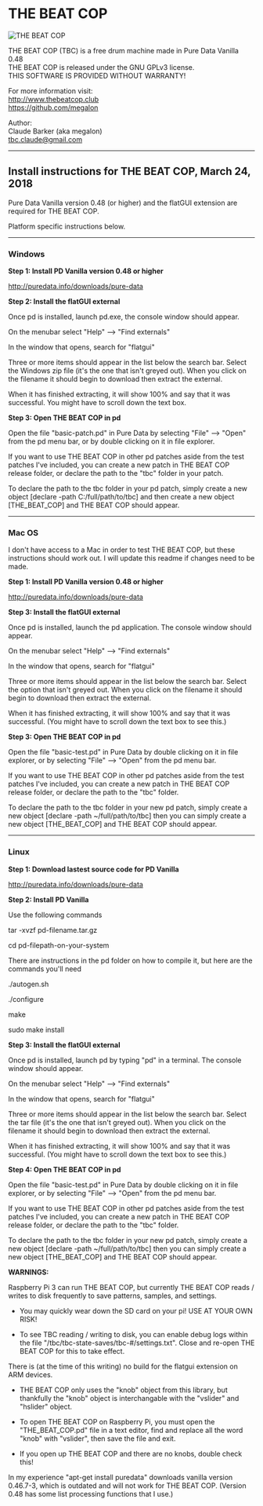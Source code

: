 # THE BEAT COP

![THE BEAT COP](http://thebeatcop.club/images/tbc-demo.gif)

THE BEAT COP (TBC) is a free drum machine made in Pure Data Vanilla 0.48                               
THE BEAT COP is released under the GNU GPLv3 license.    
THIS SOFTWARE IS PROVIDED WITHOUT WARRANTY!              

For more information visit:                                  
http://www.thebeatcop.club                               
https://github.com/megalon                               

Author:                                                      
Claude Barker (aka megalon)                              
tbc.claude@gmail.com                                     

_________

## Install instructions for THE BEAT COP, March 24, 2018

Pure Data Vanilla version 0.48 (or higher) and the flatGUI extension are required for THE BEAT COP.

Platform specific instructions below.

_________

### Windows    
**Step 1: Install PD Vanilla version 0.48 or higher**

http://puredata.info/downloads/pure-data 



**Step 2: Install the flatGUI external**

Once pd is installed, launch pd.exe, the console window should appear.

On the menubar select "Help" --> "Find externals"

In the window that opens, search for "flatgui"

Three or more items should appear in the list below the search bar. Select the Windows zip file (it's the one that isn't greyed out). When you click on the filename it should begin to download then extract the external.

When it has finished extracting, it will show 100% and say that it was successful. You might have to scroll down the text box.



**Step 3: Open THE BEAT COP in pd**

Open the file "basic-patch.pd" in Pure Data by selecting "File" --> "Open" from the pd menu bar, or by double clicking on it in file explorer.



If you want to use THE BEAT COP in other pd patches aside from the test patches I've included, you can create a new patch in THE BEAT COP release folder, or declare the path to the "tbc" folder in your patch.

To declare the path to the tbc folder in your pd patch, simply create a new object [declare -path C:/full/path/to/tbc] and then create a new object [THE_BEAT_COP] and THE BEAT COP should appear.

_________
### Mac OS


I don't have access to a Mac in order to test THE BEAT COP, but these instructions should work out. I will update this readme if changes need to be made.



**Step 1: Install PD Vanilla version 0.48 or higher**

http://puredata.info/downloads/pure-data 



**Step 3: Install the flatGUI external**

Once pd is installed, launch the pd application. The console window should appear.

On the menubar select "Help" --> "Find externals"

In the window that opens, search for "flatgui"

Three or more items should appear in the list below the search bar. Select the option that isn't greyed out. When you click on the filename it should begin to download then extract the external.

When it has finished extracting, it will show 100% and say that it was successful. (You might have to scroll down the text box to see this.)



**Step 3: Open THE BEAT COP in pd**

Open the file "basic-test.pd" in Pure Data by double clicking on it in file explorer, or by selecting "File" --> "Open" from the pd menu bar.

If you want to use THE BEAT COP in other pd patches aside from the test patches I've included, you can create a new patch in THE BEAT COP release folder, or declare the path to the "tbc" folder.

To declare the path to the tbc folder in your new pd patch, simply create a new object [declare -path ~/full/path/to/tbc] then you can simply create a new object [THE_BEAT_COP] and THE BEAT COP should appear.


_________
### Linux

**Step 1: Download lastest source code for PD Vanilla**

http://puredata.info/downloads/pure-data 



**Step 2: Install PD Vanilla**

Use the following commands

tar -xvzf pd-filename.tar.gz

cd pd-filepath-on-your-system



There are instructions in the pd folder on how to compile it, but here are the commands you'll need



./autogen.sh

./configure

make

sudo make install



**Step 3: Install the flatGUI external**

Once pd is installed, launch pd by typing "pd" in a terminal. The console window should appear.

On the menubar select "Help" --> "Find externals"

In the window that opens, search for "flatgui"

Three or more items should appear in the list below the search bar. Select the tar file (it's the one that isn't greyed out). When you click on the filename it should begin to download then extract the external.

When it has finished extracting, it will show 100% and say that it was successful. (You might have to scroll down the text box to see this.)



**Step 4: Open THE BEAT COP in pd**

Open the file "basic-test.pd" in Pure Data by double clicking on it in file explorer, or by selecting "File" --> "Open" from the pd menu bar.



If you want to use THE BEAT COP in other pd patches aside from the test patches I've included, you can create a new patch in THE BEAT COP release folder, or declare the path to the "tbc" folder.

To declare the path to the tbc folder in your new pd patch, simply create a new object [declare -path ~/full/path/to/tbc] then you can simply create a new object [THE_BEAT_COP] and THE BEAT COP should appear.

**WARNINGS:**

Raspberry Pi 3 can run THE BEAT COP, but currently THE BEAT COP reads / writes to disk frequently to save patterns, samples, and settings.

  * You may quickly wear down the SD card on your pi! USE AT YOUR OWN RISK!

  * To see TBC reading / writing to disk, you can enable debug logs within the file "/tbc/tbc-state-saves/tbc-#/settings.txt". Close and re-open THE BEAT COP for this to take effect.    



There is (at the time of this writing) no build for the flatgui extension on ARM devices.

  * THE BEAT COP only uses the "knob" object from this library, but thankfully the "knob" object is interchangable with the "vslider" and "hslider" object.

  * To open THE BEAT COP on Raspberry Pi, you must open the "THE_BEAT_COP.pd" file in a text editor, find and replace all the word "knob" with "vslider", then save the file and exit.

  * If you open up THE BEAT COP and there are no knobs, double check this!



In my experience "apt-get install puredata" downloads vanilla version 0.46.7-3, which is outdated and will not work for THE BEAT COP. (Version 0.48 has some list processing functions that I use.)
